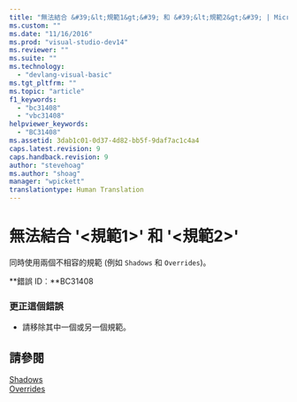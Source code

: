 ```yaml
---
title: "無法結合 &#39;&lt;規範1&gt;&#39; 和 &#39;&lt;規範2&gt;&#39; | Microsoft Docs"
ms.custom: ""
ms.date: "11/16/2016"
ms.prod: "visual-studio-dev14"
ms.reviewer: ""
ms.suite: ""
ms.technology: 
  - "devlang-visual-basic"
ms.tgt_pltfrm: ""
ms.topic: "article"
f1_keywords: 
  - "bc31408"
  - "vbc31408"
helpviewer_keywords: 
  - "BC31408"
ms.assetid: 3dab1c01-0d37-4d82-bb5f-9daf7ac1c4a4
caps.latest.revision: 9
caps.handback.revision: 9
author: "stevehoag"
ms.author: "shoag"
manager: "wpickett"
translationtype: Human Translation
---
```

# 無法結合 &#39;&lt;規範1&gt;&#39; 和 &#39;&lt;規範2&gt;&#39;
同時使用兩個不相容的規範 \(例如 `Shadows` 和 `Overrides`\)。  
  
 **錯誤 ID︰**BC31408  
  
### 更正這個錯誤  
  
-   請移除其中一個或另一個規範。  
  
## 請參閱  
 [Shadows](../../visual-basic/language-reference/modifiers/shadows.md)   
 [Overrides](../../visual-basic/language-reference/modifiers/overrides.md)